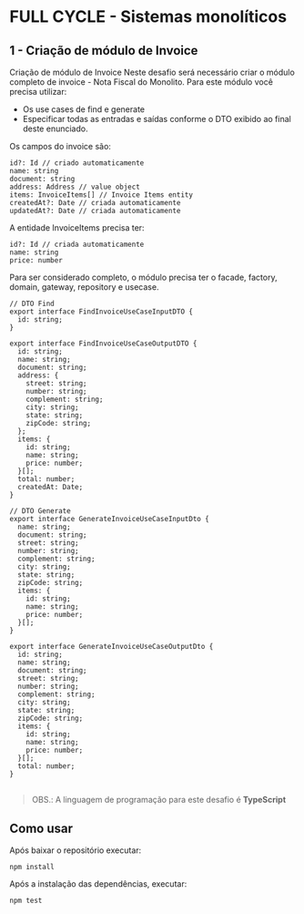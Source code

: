 # FULL CYCLE - Sistemas monolíticos

## 1 - Criação de módulo de Invoice

Criação de módulo de Invoice Neste desafio será necessário criar o módulo
completo de invoice - Nota Fiscal do Monolito. Para este módulo você precisa
utilizar:

- Os use cases de find e generate
- Especificar todas as entradas e saídas conforme o DTO exibido ao final deste
  enunciado.

Os campos do invoice são:

    id?: Id // criado automaticamente
    name: string
    document: string
    address: Address // value object
    items: InvoiceItems[] // Invoice Items entity
    createdAt?: Date // criada automaticamente
    updatedAt?: Date // criada automaticamente

A entidade InvoiceItems precisa ter:

```
id?: Id // criada automaticamente
name: string
price: number
```

Para ser considerado completo, o módulo precisa ter o facade, factory, domain,
gateway, repository e usecase.

    // DTO Find
    export interface FindInvoiceUseCaseInputDTO {
      id: string;
    }

    export interface FindInvoiceUseCaseOutputDTO {
      id: string;
      name: string;
      document: string;
      address: {
        street: string;
        number: string;
        complement: string;
        city: string;
        state: string;
        zipCode: string;
      };
      items: {
        id: string;
        name: string;
        price: number;
      }[];
      total: number;
      createdAt: Date;
    }

    // DTO Generate
    export interface GenerateInvoiceUseCaseInputDto {
      name: string;
      document: string;
      street: string;
      number: string;
      complement: string;
      city: string;
      state: string;
      zipCode: string;
      items: {
        id: string;
        name: string;
        price: number;
      }[];
    }

    export interface GenerateInvoiceUseCaseOutputDto {
      id: string;
      name: string;
      document: string;
      street: string;
      number: string;
      complement: string;
      city: string;
      state: string;
      zipCode: string;
      items: {
        id: string;
        name: string;
        price: number;
      }[];
      total: number;
    }

## 

> OBS.: A linguagem de programação para este desafio é **TypeScript**

## Como usar

Após baixar o repositório executar:

    npm install

Após a instalação das dependências, executar:

    npm test

